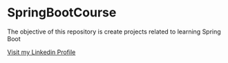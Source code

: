# SpringBootCourse

The objective of this repository is  create projects related to learning Spring Boot

[Visit my Linkedin Profile](https://www.linkedin.com/in/juancarlosaviles/)
